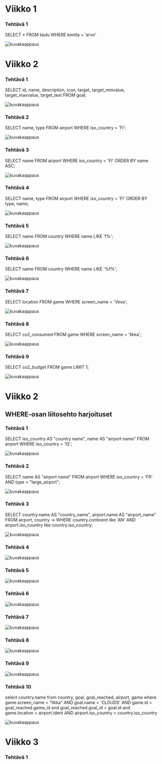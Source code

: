 # Viikko 1

### Tehtävä 1
SELECT * FROM taulu WHERE kentta = 'arvo'

![kuvakaappaus](viikko1.1.png)


# Viikko 2

### Tehtävä 1
SELECT id, name, description, icon, target, target_minvalue, target_maxvalue, target_text FROM goal;

![kuvakaappaus](Viikko2Teht1.png)

### Tehtävä 2
 SELECT name, type FROM airport WHERE iso_country = 'FI';

![kuvakaappaus](Viikko2Teht2.png)

### Tehtävä 3
SELECT name FROM airport WHERE iso_country = 'FI' ORDER BY name ASC;

![kuvakaappaus](Viikko2Teht3.png)


### Tehtävä 4
SELECT name, type FROM airport WHERE iso_country = 'FI' ORDER BY type, name;

![kuvakaappaus](Viikko2Teht)


### Tehtävä 5
SELECT name FROM country WHERE name LIKE 'f%';


![kuvakaappaus](Viikko2Teht5.png)


### Tehtävä 6
SELECT name FROM country WHERE name LIKE '%f%';


![kuvakaappaus](Viikko2Teht6.png)


### Tehtävä 7
SELECT location FROM game WHERE screen_name = 'Vesa';

![kuvakaappaus](Viikko2Teht7.png)

### Tehtävä 8
SELECT co2_consumed FROM game WHERE screen_name = 'Ilkka';

![kuvakaappaus](Viikko2Teht8.png)


### Tehtävä 9
SELECT co2_budget FROM game LIMIT 1;

![kuvakaappaus](Viikko2Teht9.png)


# Viikko 2
## WHERE-osan liitosehto harjoituset

### Tehtävä 1
SELECT iso_country AS "country name", name AS "airport name" FROM airport WHERE iso_country = 'IS';


![kuvakaappaus](Viikko2Teht2.1.png)


### Tehtävä 2
SELECT name AS "airport name" FROM airport WHERE iso_country = 'FR' AND type = "large_airport";


![kuvakaappaus](Viikko2Teht2.2.png)


### Tehtävä 3
SELECT country.name AS "country_name", airport.name AS "airport_name" FROM airport, country
    -> WHERE country.continent like 'AN' AND airport.iso_country like country.iso_country;


![kuvakaappaus](Viikko2Teht2.3.png)



### Tehtävä 4



![kuvakaappaus](Viikko2Teht2.4.png)


### Tehtävä 5


![kuvakaappaus](Viikko2Teht2.5.png)


### Tehtävä 6


![kuvakaappaus](Viikko2Teht2.6.png)


### Tehtävä 7



![kuvakaappaus](Viikko2Teht2.7.png)


### Tehtävä 8



![kuvakaappaus](Viikko2Teht2.8.png)


### Tehtävä 9


![kuvakaappaus](Viikko2Teht2.9.png)


### Tehtävä 10
select country.name
     from country, goal, goal_reached, airport, game
    where game.screen_name = "Ilkka" AND goal.name = 'CLOUDS' AND game.id = goal_reached.game_id and goal_reached.goal_id = goal.id and game.location = airport.ident AND airport.iso_country = country.iso_country

![kuvakaappaus](Viikko2Teht2.10.png)



# Viikko 3


### Tehtävä 1














